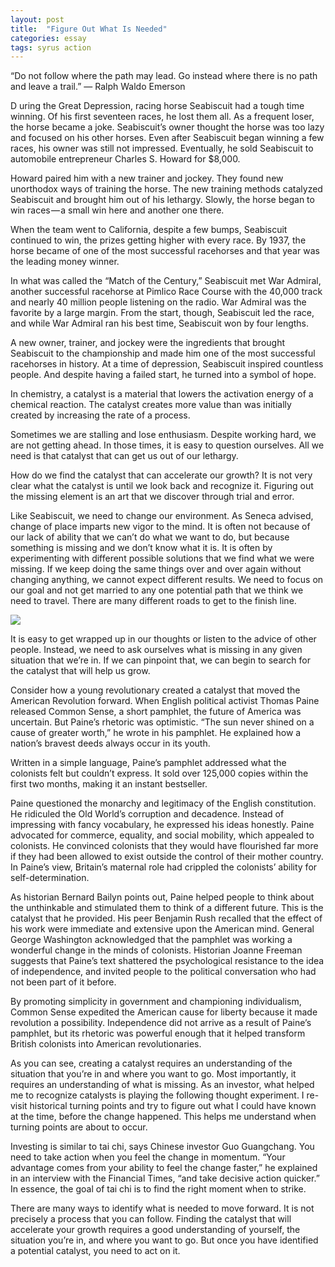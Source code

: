```yaml
---
layout: post
title:  "Figure Out What Is Needed"
categories: essay
tags: syrus action
---
```


“Do not follow where the path may lead. Go instead where there is no path and leave a trail.”
— Ralph Waldo Emerson

D uring the Great Depression, racing horse Seabiscuit had a tough time winning. Of his first seventeen races, he lost them all. As a frequent loser, the horse became a joke. Seabiscuit’s owner thought the horse was too lazy and focused on his other horses. Even after Seabiscuit began winning a few races, his owner was still not impressed. Eventually, he sold Seabiscuit to automobile entrepreneur Charles S. Howard for $8,000.

Howard paired him with a new trainer and jockey. They found new unorthodox ways of training the horse. The new training methods catalyzed Seabiscuit and brought him out of his lethargy. Slowly, the horse began to win races — a small win here and another one there.

When the team went to California, despite a few bumps, Seabiscuit continued to win, the prizes getting higher with every race. By 1937, the horse became of one of the most successful racehorses and that year was the leading money winner.

In what was called the “Match of the Century,” Seabiscuit met War Admiral, another successful racehorse at Pimlico Race Course with the 40,000 track and nearly 40 million people listening on the radio. War Admiral was the favorite by a large margin. From the start, though, Seabiscuit led the race, and while War Admiral ran his best time, Seabiscuit won by four lengths.

A new owner, trainer, and jockey were the ingredients that brought Seabiscuit to the championship and made him one of the most successful racehorses in history. At a time of depression, Seabiscuit inspired countless people. And despite having a failed start, he turned into a symbol of hope.

In chemistry, a catalyst is a material that lowers the activation energy of a chemical reaction. The catalyst creates more value than was initially created by increasing the rate of a process.

Sometimes we are stalling and lose enthusiasm. Despite working hard, we are not getting ahead. In those times, it is easy to question ourselves. All we need is that catalyst that can get us out of our lethargy.

How do we find the catalyst that can accelerate our growth? It is not very clear what the catalyst is until we look back and recognize it. Figuring out the missing element is an art that we discover through trial and error.

Like Seabiscuit, we need to change our environment. As Seneca advised, change of place imparts new vigor to the mind. It is often not because of our lack of ability that we can’t do what we want to do, but because something is missing and we don’t know what it is. It is often by experimenting with different possible solutions that we find what we were missing. If we keep doing the same things over and over again without changing anything, we cannot expect different results. We need to focus on our goal and not get married to any one potential path that we think we need to travel. There are many different roads to get to the finish line.

<img src="http://note.link.com.de/media/figure-needed.jpg" />

It is easy to get wrapped up in our thoughts or listen to the advice of other people. Instead, we need to ask ourselves what is missing in any given situation that we’re in. If we can pinpoint that, we can begin to search for the catalyst that will help us grow.

Consider how a young revolutionary created a catalyst that moved the American Revolution forward. When English political activist Thomas Paine released Common Sense, a short pamphlet, the future of America was uncertain. But Paine’s rhetoric was optimistic. “The sun never shined on a cause of greater worth,” he wrote in his pamphlet. He explained how a nation’s bravest deeds always occur in its youth.

Written in a simple language, Paine’s pamphlet addressed what the colonists felt but couldn’t express. It sold over 125,000 copies within the first two months, making it an instant bestseller.

Paine questioned the monarchy and legitimacy of the English constitution. He ridiculed the Old World’s corruption and decadence. Instead of impressing with fancy vocabulary, he expressed his ideas honestly. Paine advocated for commerce, equality, and social mobility, which appealed to colonists. He convinced colonists that they would have flourished far more if they had been allowed to exist outside the control of their mother country. In Paine’s view, Britain’s maternal role had crippled the colonists’ ability for self-determination.

As historian Bernard Bailyn points out, Paine helped people to think about the unthinkable and stimulated them to think of a different future. This is the catalyst that he provided. His peer Benjamin Rush recalled that the effect of his work were immediate and extensive upon the American mind. General George Washington acknowledged that the pamphlet was working a wonderful change in the minds of colonists. Historian Joanne Freeman suggests that Paine’s text shattered the psychological resistance to the idea of independence, and invited people to the political conversation who had not been part of it before.

By promoting simplicity in government and championing individualism, Common Sense expedited the American cause for liberty because it made revolution a possibility. Independence did not arrive as a result of Paine’s pamphlet, but its rhetoric was powerful enough that it helped transform British colonists into American revolutionaries.

As you can see, creating a catalyst requires an understanding of the situation that you’re in and where you want to go. Most importantly, it requires an understanding of what is missing. As an investor, what helped me to recognize catalysts is playing the following thought experiment. I re-visit historical turning points and try to figure out what I could have known at the time, before the change happened. This helps me understand when turning points are about to occur.

Investing is similar to tai chi, says Chinese investor Guo Guangchang. You need to take action when you feel the change in momentum. “Your advantage comes from your ability to feel the change faster,” he explained in an interview with the Financial Times, “and take decisive action quicker.” In essence, the goal of tai chi is to find the right moment when to strike.

There are many ways to identify what is needed to move forward. It is not precisely a process that you can follow. Finding the catalyst that will accelerate your growth requires a good understanding of yourself, the situation you’re in, and where you want to go. But once you have identified a potential catalyst, you need to act on it.